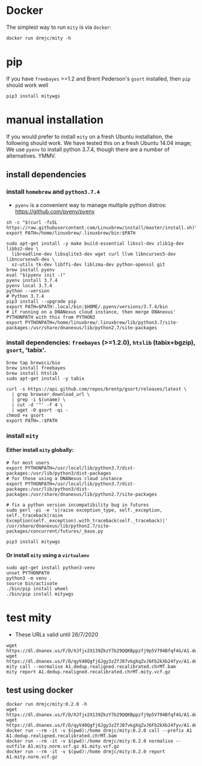 # Docker
The simplest way to run `mity` is via `docker`:
```
docker run drmjc/mity -h
```

# pip
If you have `freebayes` >=1.2 and Brent Pederson's `gsort` installed, then `pip` should work well
```
pip3 install mitywgs
```

# manual installation 
If you would prefer to install `mity` on a fresh Ubuntu installation, the following should work.
We have tested this on a fresh Ubuntu 14.04 image; We use `pyenv` to install python 3.7.4, though there
are a number of alternatives. YMMV.

## install dependencies 
### install `homebrew` and `python3.7.4`
* `pyenv` is a convenient way to manage multiple python distros: https://github.com/pyenv/pyenv
```
sh -c "$(curl -fsSL https://raw.githubusercontent.com/Linuxbrew/install/master/install.sh)"
export PATH=/home/linuxbrew/.linuxbrew/bin:$PATH

sudo apt-get install -y make build-essential libssl-dev zlib1g-dev libbz2-dev \
  libreadline-dev libsqlite3-dev wget curl llvm libncurses5-dev libncursesw5-dev \
  xz-utils tk-dev libffi-dev liblzma-dev python-openssl git
brew install pyenv
eval "$(pyenv init -)"
pyenv install 3.7.4
pyenv local 3.7.4
python --version
# Python 3.7.4
pip3 install --upgrade pip
export PATH=$PATH:.local/bin:$HOME/.pyenv/versions/3.7.4/bin
# if running on a DNANexus cloud instance, then merge DNAnexus' PYTHONPATH with this from PYTHON3
export PYTHONPATH=/home/linuxbrew/.linuxbrew/lib/python3.7/site-packages:/usr/share/dnanexus/lib/python2.7/site-packages
```

### install dependencies: `freebayes` (>=1.2.0), `htslib` (tabix+bgzip), `gsort`, 'tabix'.
```
brew tap brewsci/bio
brew install freebayes
brew install htslib
sudo apt-get install -y tabix

curl -s https://api.github.com/repos/brentp/gsort/releases/latest \
  | grep browser_download_url \
  | grep -i $(uname) \
  | cut -d '"' -f 4 \
  | wget -O gsort -qi -
chmod +x gsort
export PATH=.:$PATH
```

### install `mity`

#### Either install `mity` globally:
```
# for most users
export PYTHONPATH=/usr/local/lib/python3.7/dist-packages:/usr/lib/python3/dist-packages
# for those using a DNANexus cloud instance
export PYTHONPATH=/usr/local/lib/python3.7/dist-packages:/usr/lib/python3/dist-packages:/usr/share/dnanexus/lib/python2.7/site-packages

# fix a python version incompatibility bug in futures
sudo perl -pi -e 's|raise exception_type, self._exception, self._traceback|raise Exception(self._exception).with_traceback(self._traceback)|' /usr/share/dnanexus/lib/python2.7/site-packages/concurrent/futures/_base.py

pip3 install mitywgs
```

#### Or install `mity` using a `virtualenv`
```
sudo apt-get install python3-venv
unset PYTHONPATH
python3 -m venv .
source bin/activate
./bin/pip install wheel
./bin/pip install mitywgs
```

# test mity
* These URLs valid until 26/7/2020
```
wget https://dl.dnanex.us/F/D/XJfjx2X139ZkzY7b29QQKBppzfj9p5V794Bfqf4G/A1.dedup.realigned.recalibrated.chrMT.bam
wget https://dl.dnanex.us/F/D/qyV40Qgfj6Jgy3zZfJ07vkgXqZvJ6Fb2kXb24fyv/A1.dedup.realigned.recalibrated.chrMT.bam.bai
mity call --normalise A1.dedup.realigned.recalibrated.chrMT.bam
mity report A1.dedup.realigned.recalibrated.chrMT.mity.vcf.gz
```

## test using docker
```
docker run drmjc/mity:0.2.0 -h
wget https://dl.dnanex.us/F/D/XJfjx2X139ZkzY7b29QQKBppzfj9p5V794Bfqf4G/A1.dedup.realigned.recalibrated.chrMT.bam
wget https://dl.dnanex.us/F/D/qyV40Qgfj6Jgy3zZfJ07vkgXqZvJ6Fb2kXb24fyv/A1.dedup.realigned.recalibrated.chrMT.bam.bai
docker run --rm -it -v $(pwd):/home drmjc/mity:0.2.0 call --prefix A1 A1.dedup.realigned.recalibrated.chrMT.bam
docker run --rm -it -v $(pwd):/home drmjc/mity:0.2.0 normalise --outfile A1.mity.norm.vcf.gz A1.mity.vcf.gz
docker run --rm -it -v $(pwd):/home drmjc/mity:0.2.0 report A1.mity.norm.vcf.gz
```
